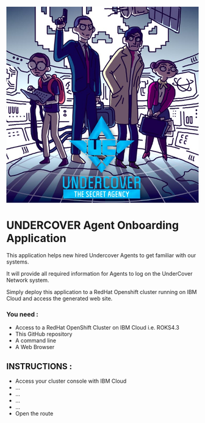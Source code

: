 ![](assets/undercover.jpg)

# UNDERCOVER Agent Onboarding Application

This application helps new hired Undercover Agents to get familiar with our systems.

It will provide all required information for Agents to log on the UnderCover Network system.

Simply deploy this application to a RedHat Openshift cluster running on IBM Cloud and access the generated web site.

### You need :

- Access to a RedHat OpenShift Cluster on IBM Cloud i.e. ROKS4.3
- This GitHub repository
- A command line
- A Web Browser

## INSTRUCTIONS :

- Access your cluster console with IBM Cloud
- ...
- ...
- ...
- ...
- Open the route

